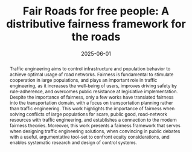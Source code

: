 ---
title: 'Fair Roads for free people: A distributive fairness framework for the roads'

# Authors
# If you created a profile for a user (e.g. the default `admin` user), write the username (folder name) here
# and it will be replaced with their full name and linked to their profile.
authors:
  - admin
  - Anastasios Kouvelas
  - Michail Makridis

# Author notes (optional)
author_notes:
  #- 'Equal contribution'
  #- 'Equal contribution'

date: '2025-06-01'
doi: '10.3929/ethz-b-000716127'
url_source: 'https://www.research-collection.ethz.ch/handle/20.500.11850/716127'

# Schedule page publish date (NOT publication's date).
#publishDate: '2023-01-01T00:00:00Z'

# Publication type.
# Accepts a single type but formatted as a YAML list (for Hugo requirements).
# Enter a publication type from the CSL standard.
publication_types: ['conference-journal']

# Publication name and optional abbreviated publication name.
publication: "*104th Annual Meeting of the Transportation Research Board (TRB 2025), Washington, DC, USA, January 5-9, 2025*"
#publication_short: In *Scientific Reports*

abstract: Traffic engineering aims to control infrastructure and population behavior to achieve optimal usage of road networks. Fairness is fundamental to stimulate cooperation in large populations, and plays an important role in traffic engineering, as it increases the well-being of users, improves driving safety by rule-adherence, and overcomes public resistance at legislative implementation. Despite the importance of fairness, only a few works have translated fairness into the transportation domain, with a focus on transportation planning rather than traffic engineering. This work highlights the importance of fairness when solving conflicts of large populations for scare, public good, road-network resources with traffic engineering, and establishes a connection to the modern fairness theories. Moreover, this work presents a fairness framework that serves when designing traffic engineering solutions, when convincing in public debates with a useful, argumentative tool-set to confront equity considerations, and enables systematic research and design of control systems.

# Summary. An optional shortened abstract.
#summary: Lorem ipsum dolor sit amet, consectetur adipiscing elit. Duis posuere tellus ac convallis placerat. Proin tincidunt magna sed ex sollicitudin condimentum.

tags: 
- signal control
- fairness
- eth
- transportation
- conference

# Display this page in the Featured widget?
featured: true

# Featured image
# To use, add an image named `featured.jpg/png` to your page's folder. 
image:
  caption: 'Image credit: Kevin Riehl'
  focal_point: ""
  preview_only: false


---